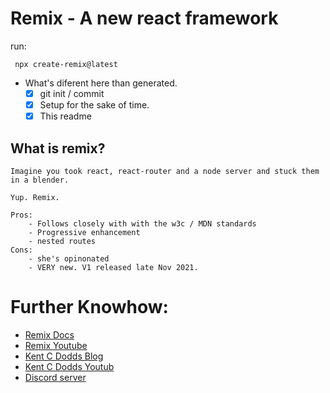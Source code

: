 # Remix - A new react framework


run: 
```node
 npx create-remix@latest 
 ```

- What's diferent here than generated.
    - [X] git init / commit
    - [X] Setup for the sake of time.
    - [X] This readme

## What is remix?
    Imagine you took react, react-router and a node server and stuck them in a blender.
    
    Yup. Remix.

    Pros: 
        - Follows closely with with the w3c / MDN standards
        - Progressive enhancement
        - nested routes 
    Cons: 
        - she's opinonated
        - VERY new. V1 released late Nov 2021. 



# Further Knowhow: 

- [Remix Docs](https://remix.run) 
- [Remix Youtube](https://www.youtube.com/c/Remix-Run)
- [Kent C Dodds Blog](https://kentcdodds.com/blog?q=remix)
- [Kent C Dodds Youtub](https://www.youtube.com/c/KentCDodds-vids/search?query=remix)
- [Discord server](https://discord.com/invite/remix)
